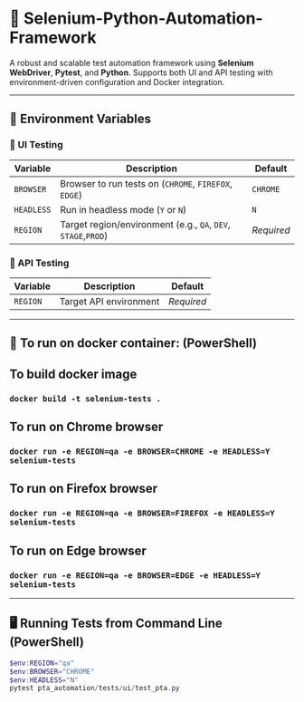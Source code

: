# 🧪 Selenium-Python-Automation-Framework

A robust and scalable test automation framework using **Selenium WebDriver**, **Pytest**, and **Python**. Supports both UI and API testing with environment-driven configuration and Docker integration.

---

## 🚀 Environment Variables

### 🔹 UI Testing
| Variable | Description                                                  | Default  |
|----------|--------------------------------------------------------------|----------|
| `BROWSER` | Browser to run tests on (`CHROME`, `FIREFOX`, `EDGE`)        | `CHROME` |
| `HEADLESS` | Run in headless mode (`Y` or `N`)                            | `N`      |
| `REGION` | Target region/environment (e.g., `QA`, `DEV`, `STAGE`,`PROD`) | *Required* |

### 🔹 API Testing
| Variable | Description                           | Default  |
|----------|---------------------------------------|----------|
| `REGION` | Target API environment    | *Required* |

---

## 🐳 To run on docker container: (PowerShell)

## To build docker image
### `docker build -t selenium-tests .`

## To run on Chrome browser
### `docker run -e REGION=qa -e BROWSER=CHROME -e HEADLESS=Y selenium-tests`

## To run on Firefox browser
### `docker run -e REGION=qa -e BROWSER=FIREFOX -e HEADLESS=Y selenium-tests`

## To run on Edge browser
### `docker run -e REGION=qa -e BROWSER=EDGE -e HEADLESS=Y selenium-tests`


---

## 🖥️ Running Tests from Command Line (PowerShell)

```powershell
$env:REGION="qa"
$env:BROWSER="CHROME"
$env:HEADLESS="N"
pytest pta_automation/tests/ui/test_pta.py